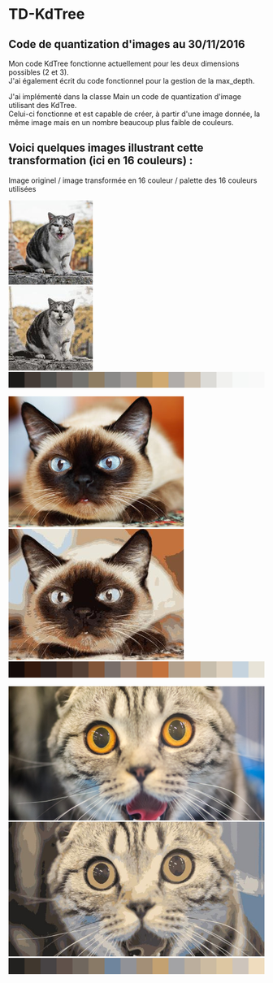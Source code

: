 # TD-KdTree

## Code de quantization d'images au 30/11/2016

Mon code KdTree fonctionne actuellement pour les deux dimensions possibles (2 et 3).  
J'ai également écrit du code fonctionnel pour la gestion de la max_depth.  
  
J'ai implémenté dans la classe Main un code de quantization d'image utilisant des KdTree.  
Celui-ci fonctionne et est capable de créer, à partir d'une image donnée, la même image mais en un nombre beaucoup plus faible de couleurs.    
   
## Voici quelques images illustrant cette transformation (ici en 16 couleurs) :   
   
Image originel / image transformée en 16 couleur / palette des 16 couleurs utilisées   
   
![chat1](https://github.com/Quente59/TD-KdTree/blob/master/tests/chat1/chat1.jpg "chat1")  
![ResColor_chat1](https://github.com/Quente59/TD-KdTree/blob/master/tests/chat1/ResColor.jpg "ResColor_chat1")  
![PaletteColor_chat1](https://github.com/Quente59/TD-KdTree/blob/master/tests/chat1/PaletteColor.jpg "PaletteColor_chat1")  
   
![chat2](https://github.com/Quente59/TD-KdTree/blob/master/tests/chat2/chat2.jpeg "chat2")  
![ResColor_chat2](https://github.com/Quente59/TD-KdTree/blob/master/tests/chat2/ResColor.jpg "ResColor_chat2")  
![PaletteColor_chat2](https://github.com/Quente59/TD-KdTree/blob/master/tests/chat2/PaletteColor.jpg "PaletteColor_chat2")  
   
![chat3](https://github.com/Quente59/TD-KdTree/blob/master/tests/chat3/chat3.jpg "chat3")  
![ResColor_chat3](https://github.com/Quente59/TD-KdTree/blob/master/tests/chat3/ResColor.jpg "ResColor_chat3")  
![PaletteColor_chat3](https://github.com/Quente59/TD-KdTree/blob/master/tests/chat3/PaletteColor.jpg "PaletteColor_chat3")  
   
